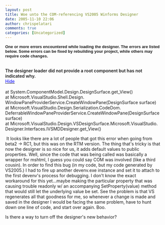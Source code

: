 ```yaml
---
layout: post
title: Woe unto the COM-referencing VS2005 Winforms Designer
date: 2005-11-10 22:06
author: chrispelatari
comments: true
categories: [Uncategorized]
---
```

<b><font face="Arial" size="2">One or more errors encountered 
while loading the designer. The errors are listed below. Some errors can be 
fixed by rebuilding your project, while others may require code 
changes.</font><font face="Arial" size="2"></font></b> 
<div class="ErrorStyle" id="div1"><span style="font-weight:600;"><br />The designer loader did not provide a root 
component but has not indicated why. </span><br /><a id="details0" href=""><u><font color="#0000ff">Hide</font></u></a><font color="#0000ff">    </font></div>
<div class="StackStyleVisible" id="div20"><br />at 
System.ComponentModel.Design.DesignSurface.get_View()<br />at 
Microsoft.VisualStudio.Shell.Design.<br />WindowPaneProviderService.CreateWindowPane(DesignSurface 
surface)<br />at 
Microsoft.VisualStudio.Design.Serialization.CodeDom.<br />DeferrableWindowPaneProviderService.CreateWindowPane(DesignSurface 
surface)<br />at 
Microsoft.VisualStudio.Design.VSDesignSurface.Microsoft.VisualStudio.<br />Designer.Interfaces.IVSMDDesigner.get_View()</div>
<p> It looks like there are a lot of people that got this error when going 
from beta2 -&gt; RC1, but this was on the RTM version. The thing that's tricky 
is that now the designer is so nice for us, it adds default values to public 
properties. Well, since the code that was being called was basically a wrapper 
for mshtml, I guess you could say COM was involved (like a third cousin). In 
order to find this bug (in my code, but my code generated by VS2005.) I had to 
fire up another devenv.exe instance and set it to attach to the first devenv's 
process for debugging. I don't know the exact workaround for this yet...maybe 
making the particular property that was causing trouble readonly w/ an 
accompanying SetProperty(value) method that would still let the underlying value 
be set. See the problem is that VS regenerates all that goodness for me, so 
whenever a change is made and saved in the designer I would be facing the same 
problem, have to hunt down one line of code, and start over again. Boo. </p>
<p>Is there a way to turn off the designer's new behavior?</p>
